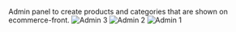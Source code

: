 Admin panel to create products and categories that are shown on ecommerce-front. 
![Admin 3](https://github.com/SrijayM/ecommerce-admin/assets/113636362/84a92479-bb8e-4612-9588-76b21e7ab61e)
![Admin 2](https://github.com/SrijayM/ecommerce-admin/assets/113636362/1f91fbc7-a84d-414c-a4a2-df0c94b9679f)
![Admin 1](https://github.com/SrijayM/ecommerce-admin/assets/113636362/41fea0f1-da2e-4d16-b7e2-24204668ec07)
